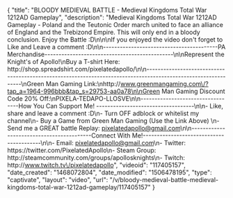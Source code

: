 {
    "title": "BLOODY MEDIEVAL BATTLE - Medieval Kingdoms Total War 1212AD Gameplay",
    "description": "Medieval Kingdoms Total War 1212AD Gameplay - Poland and the Teutonic Order march united to face an alliance of England and the Trebizond Empire.  This will only end in a bloody conclusion.  Enjoy the Battle :D\n\n\nIf you enjoyed the video don't forget to Like and Leave a comment :D\n\n-----------------------------------------PA Merchandise----------------------------------------------\n\nRepresent the Knight's of Apollo!\nBuy a T-shirt Here: http:\/\/shop.spreadshirt.com\/pixelatedapollo\/\n\n---------------------------------------------------------------------------------------------------------------\nGreen Man Gaming Link:\nhttp:\/\/www.greenmangaming.com\/?tap_a=1964-996bbb&tap_s=29753-aa0a78\n\nGreen Man Gaming Discount Code 20% Off:\nPIXELA-TEDAPO-LLOSVE\n\n----------------------------------How You Can Support Me! -----------------------------------\n\n- Like, share and leave a comment :D\n- Turn OFF adblock or whitelist my channel\n- Buy a Game from Green Man Gaming (Use the Link Above) \n- Send me a GREAT battle Replay: pixelatedapollo@gmail.com\n\n------------------------------------------Connect With Me!-----------------------------------------\n\n- Email: pixelatedapollo@gmail.com\n- Twitter: https:\/\/twitter.com\/PixelatedApollo\n- Steam Group:  http:\/\/steamcommunity.com\/groups\/apollosknights\n- Twitch: http:\/\/www.twitch.tv\/pixelatedapollo",
    "videoid": "117405157",
    "date_created": "1468072804",
    "date_modified": "1506478195",
    "type": "captivate",
    "layout": "video",
    "url": "\/v\/bloody-medieval-battle-medieval-kingdoms-total-war-1212ad-gameplay\/117405157"
}